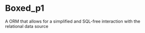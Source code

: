 # Boxed_p1
A ORM that allows for a simplified and SQL-free interaction with the relational data source
